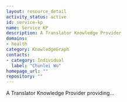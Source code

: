 ```yaml
---
layout: resource_detail
activity_status: active
id: service-kp
name: Service KP
description: A Translator Knowledge Provider
domains:
- health
category: KnowledgeGraph
contacts:
- category: Individual
  label: "Chunlei Wu"
homepage_url: ""
repository: ""
---
```


A Translator Knowledge Provider providing...
